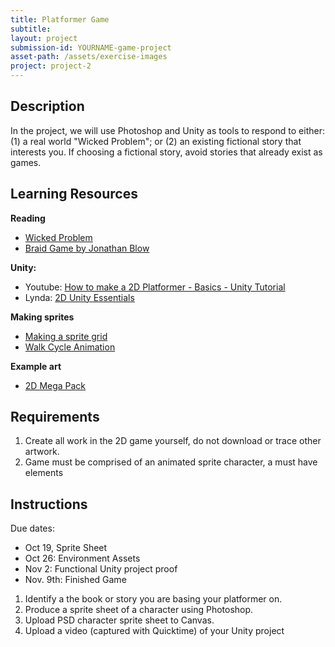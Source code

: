```yaml
---
title: Platformer Game
subtitle:
layout: project
submission-id: YOURNAME-game-project
asset-path: /assets/exercise-images
project: project-2
---
```

## Description

In the project, we will use Photoshop and Unity as tools to respond to either: (1) a real world "Wicked Problem"; or (2) an existing fictional story that interests you. If choosing a fictional story, avoid stories that already exist as games.

## Learning Resources

**Reading**

- [Wicked Problem](https://hackernoon.com/design-thinking-and-wicked-problems-9265c14fe8e4)
- [Braid Game by Jonathan Blow](https://www.youtube.com/watch?v=QxXkcg-stLE)

**Unity:**

- Youtube: [How to make a 2D Platformer - Basics - Unity Tutorial](https://youtu.be/UbPiCgCkHTE)
- Lynda: [2D Unity Essentials](https://www.lynda.com/Games-tutorials/Unity-5-2D-Essential-Training/494386-2.html?org=psu.edu)

**Making sprites**

- [Making a sprite grid](https://www.youtube.com/watch?v=8x1dh3TDnss)
- [Walk Cycle Animation](https://www.youtube.com/watch?v=2y6aVz0Acx0)

**Example art**

- [2D Mega Pack](http://devassets.com/assets/2d-mega-pack/)

## Requirements

1. Create all work in the 2D game yourself, do not download or trace other artwork.
2. Game must be comprised of an animated sprite character, a must have elements 


## Instructions

Due dates:

- Oct 19, Sprite Sheet
- Oct 26: Environment Assets
- Nov 2: Functional Unity project proof
- Nov. 9th: Finished Game 

1. Identify a the book or story you are basing your platformer on.
2. Produce a sprite sheet of a character using Photoshop.
3. Upload PSD character sprite sheet to Canvas.
4. Upload a video (captured with Quicktime) of your Unity project
